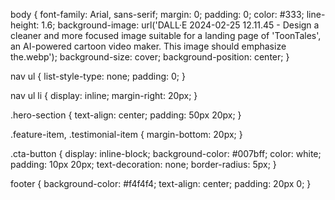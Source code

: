 body {
    font-family: Arial, sans-serif;
    margin: 0;
    padding: 0;
    color: #333;
    line-height: 1.6;
   background-image: url('DALL·E 2024-02-25 12.11.45 - Design a cleaner and more focused image suitable for a landing page of 'ToonTales', an AI-powered cartoon video maker. This image should emphasize the.webp');
    background-size: cover;
    background-position: center;
}

nav ul {
    list-style-type: none;
    padding: 0;
}

nav ul li {
    display: inline;
    margin-right: 20px;
}

.hero-section {
    text-align: center;
    padding: 50px 20px;
}

.feature-item, .testimonial-item {
    margin-bottom: 20px;
}

.cta-button {
    display: inline-block;
    background-color: #007bff;
    color: white;
    padding: 10px 20px;
    text-decoration: none;
    border-radius: 5px;
}

footer {
    background-color: #f4f4f4;
    text-align: center;
    padding: 20px 0;
}

